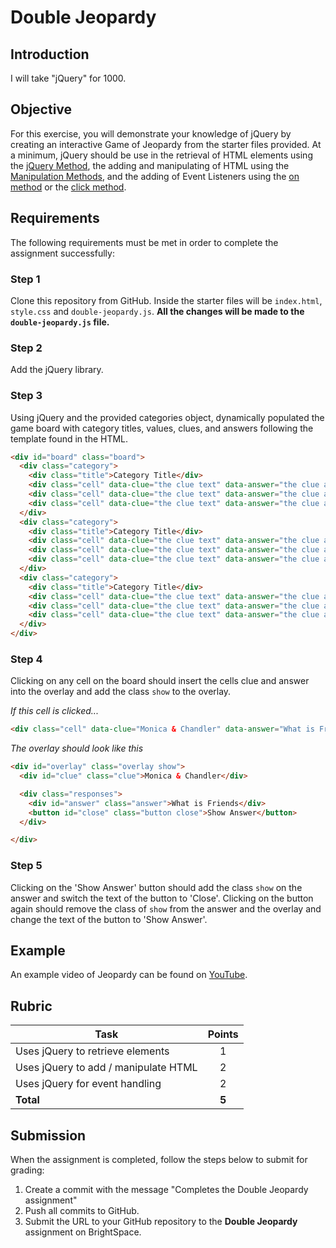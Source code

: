 # Double Jeopardy

## Introduction
I will take "jQuery" for 1000. 

## Objective
For this exercise, you will demonstrate your knowledge of jQuery by creating an interactive Game of Jeopardy from the starter files provided.  At a minimum, jQuery should be use in the retrieval of HTML elements using the [jQuery Method](https://api.jquery.com/jQuery/), the adding and manipulating of HTML using the [Manipulation Methods](https://api.jquery.com/category/manipulation/), and the adding of Event Listeners using the [on method](https://api.jquery.com/on/) or the [click method](https://api.jquery.com/click/).  

## Requirements
The following requirements must be met in order to complete the assignment successfully: 

### Step 1
Clone this repository from GitHub. Inside the starter files will be `index.html`, `style.css` and `double-jeopardy.js`. **All the changes will be made to the `double-jeopardy.js` file.**

### Step 2
Add the jQuery library.

### Step 3
Using jQuery and the provided categories object, dynamically populated the game board with category titles, values, clues, and answers following the template found in the HTML.

```html
<div id="board" class="board">
  <div class="category">
    <div class="title">Category Title</div>
    <div class="cell" data-clue="the clue text" data-answer="the clue answer">clue value</div>
    <div class="cell" data-clue="the clue text" data-answer="the clue answer">clue value</div>
    <div class="cell" data-clue="the clue text" data-answer="the clue answer">clue value</div>
  </div>
  <div class="category">
    <div class="title">Category Title</div>
    <div class="cell" data-clue="the clue text" data-answer="the clue answer">clue value</div>
    <div class="cell" data-clue="the clue text" data-answer="the clue answer">clue value</div>
    <div class="cell" data-clue="the clue text" data-answer="the clue answer">clue value</div>
  </div>
  <div class="category">
    <div class="title">Category Title</div>
    <div class="cell" data-clue="the clue text" data-answer="the clue answer">clue value</div>
    <div class="cell" data-clue="the clue text" data-answer="the clue answer">clue value</div>
    <div class="cell" data-clue="the clue text" data-answer="the clue answer">clue value</div>
  </div>
</div>
```

### Step 4
Clicking on any cell on the board should insert the cells clue and answer into the overlay and add the class `show` to the overlay. 

*If this cell is clicked...*
```html
<div class="cell" data-clue="Monica & Chandler" data-answer="What is Friends">200</div>
```

*The overlay should look like this*
```html
<div id="overlay" class="overlay show">
  <div id="clue" class="clue">Monica & Chandler</div>

  <div class="responses">
    <div id="answer" class="answer">What is Friends</div>
    <button id="close" class="button close">Show Answer</button>
  </div>

</div>
```

### Step 5
Clicking on the 'Show Answer' button should add the class `show` on the answer and switch the text of the button to 'Close'. Clicking on the button again should remove the class of `show` from the answer and the overlay and change the text of the button to 'Show Answer'.

## Example
An example video of Jeopardy can be found on [YouTube](https://youtu.be/z-lO9ET-fmc).

## Rubric

| Task | Points |
| ---  | :---:  | 
| Uses jQuery to retrieve elements | 1 |
| Uses jQuery to add / manipulate HTML | 2 |
| Uses jQuery for event handling  | 2 |
| **Total** | **5** | 

## Submission
When the assignment is completed, follow the steps below to submit for grading:

1. Create a commit with the message "Completes the Double Jeopardy assignment"
2. Push all commits to GitHub.
3. Submit the URL to your GitHub repository to the **Double Jeopardy** assignment on BrightSpace.  